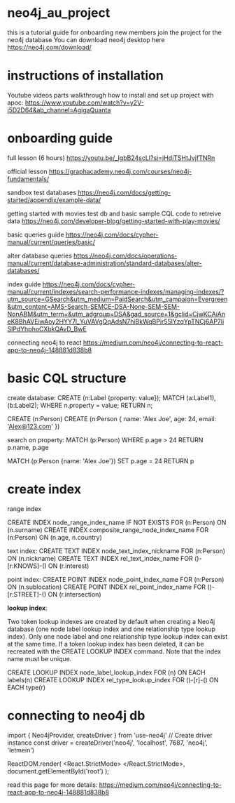 # neo4j_au_project
this is a tutorial guide for onboarding new members join the project for the neo4j database
You can download neo4j desktop here https://neo4j.com/download/

# instructions of installation
Youtube videos parts walkthrough how to install and set up project with apoc: https://www.youtube.com/watch?v=y2V-i5D2D64&ab_channel=AgigaQuanta

# onboarding guide
full lesson (6 hours)
https://youtu.be/_IgbB24scLI?si=jHdiTSHtJvjfTNRn

official lesson
https://graphacademy.neo4j.com/courses/neo4j-fundamentals/

sandbox test databases
https://neo4j.com/docs/getting-started/appendix/example-data/

getting started with movies test db and basic sample CQL code to retreive data
https://neo4j.com/developer-blog/getting-started-with-play-movies/

basic queries guide
https://neo4j.com/docs/cypher-manual/current/queries/basic/

alter database queries
https://neo4j.com/docs/operations-manual/current/database-administration/standard-databases/alter-databases/

index guide
https://neo4j.com/docs/cypher-manual/current/indexes/search-performance-indexes/managing-indexes/?utm_source=GSearch&utm_medium=PaidSearch&utm_campaign=Evergreen&utm_content=AMS-Search-SEMCE-DSA-None-SEM-SEM-NonABM&utm_term=&utm_adgroup=DSA&gad_source=1&gclid=CjwKCAiAneK8BhAVEiwAoy2HYY7l_YuVAVgQqAdsN7hiBkWqBPir55lYzqYpTNCj6AP7liSlPdYhphoCXbkQAvD_BwE

connecting neo4j to react
https://medium.com/neo4j/connecting-to-react-app-to-neo4j-148881d838b8

# basic CQL structure
create database:
CREATE (n:Label {property: value});
MATCH (a:Label1), (b:Label2);
WHERE n.property = value;
RETURN n;

CREATE (n:Person)
CREATE (n:Person {
    name: 'Alex Joe',
    age: 24,
    email: 'Alex@123.com'
})

search on property:
MATCH (p:Person)
WHERE p.age > 24
RETURN p.name, p.age

MATCH (p:Person {name: 'Alex Joe'})
SET p.age = 24
RETURN p

# create index

range index

CREATE INDEX node_range_index_name IF NOT EXISTS FOR (n:Person) ON (n.surname)
CREATE INDEX composite_range_node_index_name FOR (n:Person) ON (n.age, n.country)

text index:
CREATE TEXT INDEX node_text_index_nickname FOR (n:Person) ON (n.nickname)
CREATE TEXT INDEX rel_text_index_name FOR ()-[r:KNOWS]-() ON (r.interest)

point index:
CREATE POINT INDEX node_point_index_name FOR (n:Person) ON (n.sublocation)
CREATE POINT INDEX rel_point_index_name FOR ()-[r:STREET]-() ON (r.intersection)

**lookup index**:

Two token lookup indexes are created by default when creating a Neo4j database (one node label lookup index and one relationship type lookup index). Only one node label and one relationship type lookup index can exist at the same time. If a token lookup index has been deleted, it can be recreated with the CREATE LOOKUP INDEX command. Note that the index name must be unique.

CREATE LOOKUP INDEX node_label_lookup_index FOR (n) ON EACH labels(n)
CREATE LOOKUP INDEX rel_type_lookup_index FOR ()-[r]-() ON EACH type(r)

# connecting to neo4j db
import { Neo4jProvider, createDriver } from 'use-neo4j'
// Create driver instance
const driver = createDriver('neo4j', 'localhost', 7687, 'neo4j', 'letmein')

ReactDOM.render(
  <React.StrictMode>
    <Neo4jProvider 
      scheme="neo4j+s"
      host="myauradb.neo4j.io"
      port="7687"
      username="username"
      password="defaultpassword" 
      database="someotherdb"
     >
      <App />
    </Neo4jProvider>
  </React.StrictMode>,
  document.getElementById('root')
);

read this page for more details:
https://medium.com/neo4j/connecting-to-react-app-to-neo4j-148881d838b8
